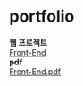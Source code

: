 # portfolio

**웹 프로젝트**
<br>
[Front-End](https://luxury-alfajores-0d4b44.netlify.app/)
<br>
**pdf**
<br>
[Front-End.pdf](https://github.com/Loo-ke/portfolio/blob/main/FRONT-END.pdf)


